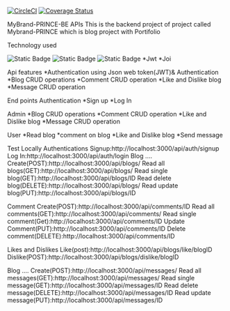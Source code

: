 [![CircleCI](https://dl.circleci.com/status-badge/img/gh/PrinceRWIGIMBA/MyBrand-PRINCE-BE/tree/main.svg?style=svg)](https://dl.circleci.com/status-badge/redirect/gh/PrinceRWIGIMBA/MyBrand-PRINCE-BE/tree/main) [![Coverage Status](https://coveralls.io/repos/github/PrinceRWIGIMBA/MyBrand-PRINCE-BE/badge.svg?branch=fr-be-mybland)](https://coveralls.io/github/PrinceRWIGIMBA/MyBrand-PRINCE-BE?branch=fr-be-mybland)



MyBrand-PRINCE-BE APIs
This is the backend project of project called Mybrand-PRINCE which is blog project with Portifolio

Technology used



![Static Badge](https://img.shields.io/badge/NODE.JS-%2368A063?style=for-the-badge&logo=node.js&labelColor=black) ![Static Badge](https://img.shields.io/badge/Mongodb-%2368A063?style=for-the-badge&logo=mongodb&labelColor=black) ![Static Badge](https://img.shields.io/badge/TYPESCRIPT-%23007ACC?style=for-the-badge&logo=TYPESCRIPT&labelColor=black)  *Jwt *Joi

Api features
*Authentication using Json web token(JWT)& Authentication *Blog CRUD operations *Comment CRUD operation *Like and Dislike blog *Message CRUD operation

End points
Authentication
*Sign up *Log In

Admin
*Blog CRUD operations *Comment CRUD operation *Like and Dislike blog *Message CRUD operation

User
*Read blog *comment on blog *Like and Dislike blog *Send message

Test Locally
Authentications
Signup:http://localhost:3000/api/auth/signup Log In:http://localhost:3000/api/auth/login Blog .... Create(POST):http://localhost:3000/api/blogs/ Read all blogs(GET):http://localhost:3000/api/blogs/ Read single blog(GET):http://localhost:3000/api/blogs/ID Read delete blog(DELETE):http://localhost:3000/api/blogs/ Read update blog(PUT):http://localhost:3000/api/blogs/ID

Comment
Create(POST):http://localhost:3000/api/comments/ID Read all comments(GET):http://localhost:3000/api/comments/ Read single comment(Get):http://localhost:3000/api/comments/ID Update Comment(PUT):http://localhost:3000/api/comments/ID Delete comment(DELETE):http://localhost:3000/api/comments/ID

Likes and Dislikes
Like(post):http://localhost:3000/api/blogs/like/blogID Dislike(POST):http://localhost:3000/api/blogs/dislike/blogID

Blog .... Create(POST):http://localhost:3000/api/messages/ Read all messages(GET):http://localhost:3000/api/messages/ Read single message(GET):http://localhost:3000/api/messages/ID Read delete message(DELETE):http://localhost:3000/api/messages/ID Read update message(PUT):http://localhost:3000/api/messages/ID

